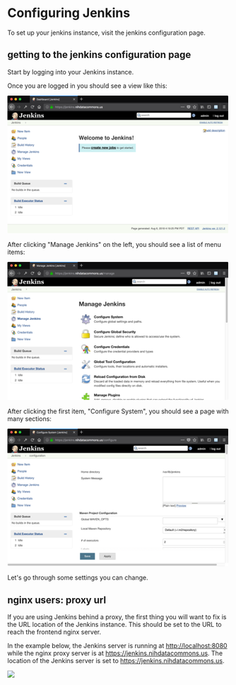 # Configuring Jenkins

To set up your jenkins instance, visit the jenkins configuration page.

## getting to the jenkins configuration page

Start by logging into your Jenkins instance.

Once you are logged in you should see a view like this:

<img src="/images/jenkins-login-post.png" width="500px" />

After clicking "Manage Jenkins" on the left, you should see a list of menu items:

<img src="/images/jenkins-manage.png" width="500px" />

After clicking the first item, "Configure System", you should see a page with
many sections:

<img src="/images/jenkins-configure.png" width="500px" />

Let's go through some settings you can change.

## nginx users: proxy url

If you are using Jenkins behind a proxy, the first thing you
will want to fix is the URL location of the Jenkins instance.
This should be set to the URL to reach the frontend nginx
server.

In the example below, the Jenkins server is running at 
<http://localhost:8080> while the nginx proxy server is
at <https://jenkins.nihdatacommons.us>. The location of
the Jenkins server is set to <https://jenkins.nihdatacommons.us>.

<img src="images/jenkins-config-location.png" width="500px" />
